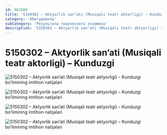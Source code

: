 ```yaml
---
id: 962800
title: '5150302 – Aktyorlik san’ati (Musiqali teatr aktorligi) – Kunduzgi'
category: 'Абитуриенты'
subCategory: 'Результаты творческого экзамена'
description: '5150302 – Aktyorlik san’ati (Musiqali teatr aktyorligi) – Kunduzgi bo’limining imtihon natijalari'
---
```


# 5150302 – Aktyorlik san’ati (Musiqali teatr aktorligi) – Kunduzgi

![5150302 – Aktyorlik san’ati (Musiqali teatr aktyorligi) – Kunduzgi bo’limining imtihon natijalari](/page/962800/photo_2020-10-06_18-10-27-1024x746.jpg)

![5150302 – Aktyorlik san’ati (Musiqali teatr aktyorligi) – Kunduzgi bo’limining imtihon natijalari](/page/962800/photo_2020-10-06_18-10-29-1024x746.jpg)

![5150302 – Aktyorlik san’ati (Musiqali teatr aktyorligi) – Kunduzgi bo’limining imtihon natijalari](/page/962800/photo_2020-10-06_18-10-28-1024x746.jpg)

![5150302 – Aktyorlik san’ati (Musiqali teatr aktyorligi) – Kunduzgi bo’limining imtihon natijalari](/page/962800/photo_2020-10-06_18-10-29-2-1024x746.jpg)
